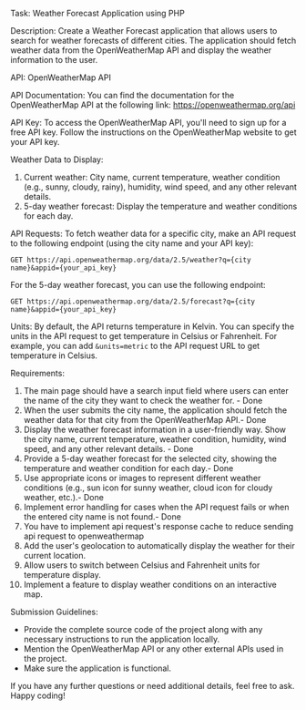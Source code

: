 Task: Weather Forecast Application using PHP

Description:
Create a Weather Forecast application that allows users to search for weather forecasts of different cities. The application should fetch weather data from the OpenWeatherMap API and display the weather information to the user.

API: OpenWeatherMap API

API Documentation: You can find the documentation for the OpenWeatherMap API at the following link: https://openweathermap.org/api

API Key: To access the OpenWeatherMap API, you'll need to sign up for a free API key. Follow the instructions on the OpenWeatherMap website to get your API key.

Weather Data to Display:

1. Current weather: City name, current temperature, weather condition (e.g., sunny, cloudy, rainy), humidity, wind speed, and any other relevant details.
2. 5-day weather forecast: Display the temperature and weather conditions for each day.

API Requests:
To fetch weather data for a specific city, make an API request to the following endpoint (using the city name and your API key):

```
GET https://api.openweathermap.org/data/2.5/weather?q={city name}&appid={your_api_key}
```

For the 5-day weather forecast, you can use the following endpoint:

```
GET https://api.openweathermap.org/data/2.5/forecast?q={city name}&appid={your_api_key}
```

Units:
By default, the API returns temperature in Kelvin. You can specify the units in the API request to get temperature in Celsius or Fahrenheit. For example, you can add `&units=metric` to the API request URL to get temperature in Celsius.

Requirements:

1. The main page should have a search input field where users can enter the name of the city they want to check the weather for. - Done
2. When the user submits the city name, the application should fetch the weather data for that city from the OpenWeatherMap API.- Done
3. Display the weather forecast information in a user-friendly way. Show the city name, current temperature, weather condition, humidity, wind speed, and any other relevant details. - Done
4. Provide a 5-day weather forecast for the selected city, showing the temperature and weather condition for each day.- Done
5. Use appropriate icons or images to represent different weather conditions (e.g., sun icon for sunny weather, cloud icon for cloudy weather, etc.).- Done
6. Implement error handling for cases when the API request fails or when the entered city name is not found.- Done
7. You have to implement api request's response cache to reduce sending api request to openweathermap
8. Add the user's geolocation to automatically display the weather for their current location.
9. Allow users to switch between Celsius and Fahrenheit units for temperature display.
10. Implement a feature to display weather conditions on an interactive map.

Submission Guidelines:

- Provide the complete source code of the project along with any necessary instructions to run the application locally.
- Mention the OpenWeatherMap API or any other external APIs used in the project.
- Make sure the application is functional.

If you have any further questions or need additional details, feel free to ask. Happy coding!
